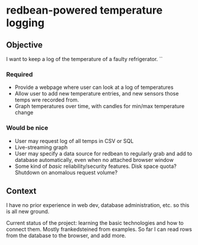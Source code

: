 # redbean-powered temperature logging

## Objective
I want to keep a log of the temperature of a faulty refrigerator.
``
### Required
- Provide a webpage where user can look at a log of temperatures
- Allow user to add new temperature entries, and new sensors those temps wre
  recorded from.
- Graph temperatures over time, with candles for min/max temperature change

### Would be nice
- User may request log of all temps in CSV or SQL
- Live-streaming graph
- User may specify a data source for redbean to regularly grab and add to
  database automatically, even when no attached browser window
- Some kind of *basic* reliability/security features. Disk space quota? Shutdown
  on anomalous request volume?

## Context
I have no prior experience in web dev, database administration, etc. so this is
all new ground.

Current status of the project: learning the basic technologies and how to
connect them. Mostly frankedsteined from examples. So far I can read rows from
the database to the browser, and add more.
